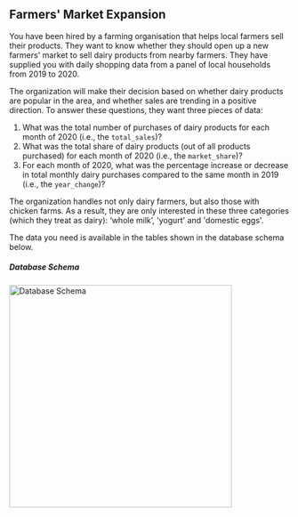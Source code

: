 ## Farmers' Market Expansion
<p>You have been hired by a farming organisation that helps local farmers sell their products. They want to know whether they should open up a new farmers' market to sell dairy products from nearby farmers. They have supplied you with daily shopping data from a panel of local households from 2019 to 2020. </p>
<p>The organization will make their decision based on whether dairy products are popular in the area, and whether sales are trending in a positive direction. To answer these questions, they want three pieces of data:</p>
<ol>
<li>What was the total number of purchases of dairy products for each month of 2020 (i.e., the <code>total_sales</code>)?</li>
<li>What was the total share of dairy products (out of all products purchased) for each month of 2020 (i.e., the <code>market_share</code>)?</li>
<li>For each month of 2020, what was the percentage increase or decrease in total monthly dairy purchases compared to the same month in 2019 (i.e., the <code>year_change</code>)?</li>
</ol>
<p>The organization handles not only dairy farmers, but also those with chicken farms. As a result, they are only interested in these three categories (which they treat as dairy): ‘whole milk’, 'yogurt' and 'domestic eggs'.</p>
<p>The data you need is available in the tables shown in the database schema below.</p>
<h5 id="databaseschema">Database Schema</h5>
<p><img src="https://assets.datacamp.com/production/repositories/5960/datasets/463543c8c38957ca5b95d93b02f2cb1bec53334f/diagram.PNG" alt="Database Schema" width="400px"></p>